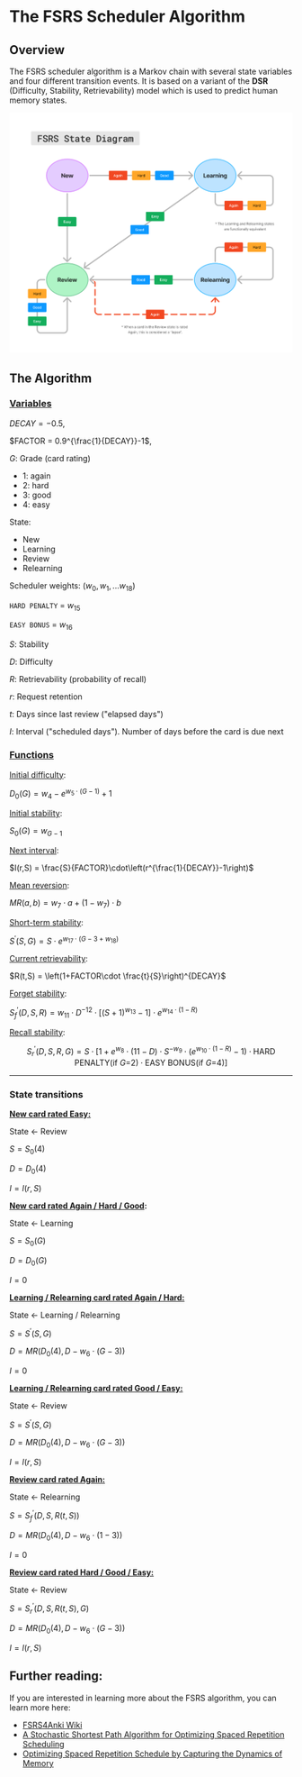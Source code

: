 # The FSRS Scheduler Algorithm

## Overview

The FSRS scheduler algorithm is a Markov chain with several state variables and four different transition events. It is based on a variant of the **DSR** (Difficulty, Stability, Retrievability) model which is used to predict human memory states.

![The FSRS Scheduler Algorithm State Diagram](fsrs-diagram.png)

## The Algorithm

### <ins>Variables</ins>

$DECAY=-0.5,$

$FACTOR = 0.9^{\frac{1}{DECAY}}-1$,

$G$: Grade (card rating)
- $1$: again
- $2$: hard
- $3$: good
- $4$: easy

State:
- New
- Learning
- Review
- Relearning

Scheduler weights: $(w_0, w_1,... w_{18})$

`HARD PENALTY` = $w_{15}$

`EASY BONUS` = $w_{16}$

$S$: Stability

$D$: Difficulty

$R$: Retrievability (probability of recall)

$r$: Request retention

$t$: Days since last review ("elapsed days")

$I$: Interval ("scheduled days"). Number of days before the card is due next


### <ins>Functions</ins>

<ins>Initial difficulty</ins>: 

$D_0(G) = w_4-e^{w_5\cdot(G-1)}+1$

<ins>Initial stability</ins>: 

$S_0(G) = w_{G-1}$

<ins>Next interval</ins>: 

$I(r,S) = \frac{S}{FACTOR}\cdot\left(r^{\frac{1}{DECAY}}-1\right)$

<ins>Mean reversion</ins>: 

$MR(a,b) = w_7\cdot a + (1-w_7)\cdot b$

<ins>Short-term stability</ins>: 

$S^\prime(S,G) = S\cdot e^{w_{17}\cdot (G-3+w_{18})}$

<ins>Current retrievability</ins>: 

$R(t,S) = \left(1+FACTOR\cdot \frac{t}{S}\right)^{DECAY}$

<ins>Forget stability</ins>: 

$S^\prime_f(D,S,R) = w_{11} \cdot D^{-12}\cdot \Big[(S+1)^{w_{13}} -1 \Big]\cdot e^{w_{14}\cdot (1-R)}$

<ins>Recall stability</ins>: 

$$S^\prime_r(D,S,R,G) = S\cdot \left[1+e^{w_{8}}\cdot (11-D)\cdot S^{-w_9}\cdot (e^{w_{10}\cdot (1-R)}-1)\cdot \textrm{HARD PENALTY(if $G$=2)}\cdot \textrm{EASY BONUS(if $G$=4)} \right]$$

---
### State transitions

**<ins>New card rated Easy:</ins>**

State <- Review

$S=S_0(4)$

$D=D_0(4)$

$I = I(r,S)$

**<ins>New card rated Again / Hard / Good</ins>:**

State <- Learning

$S = S_0(G)$

$D = D_0(G)$

$I = 0$

**<ins>Learning / Relearning card rated Again / Hard:</ins>**

State <- Learning / Relearning

$S = S^\prime(S,G)$

$D = MR\Big(D_0(4), D-w_6\cdot (G-3)\Big)$

$I=0$

**<ins>Learning / Relearning card rated Good / Easy:</ins>**

State <- Review

$S = S^\prime(S,G)$

$D = MR\Big(D_0(4), D-w_6\cdot (G-3)\Big)$

$I = I(r,S)$

**<ins>Review card rated Again:</ins>**

State <- Relearning

$S = S^\prime_f\big(D,S,R(t,S)\big)$

$D = MR\Big(D_0(4), D-w_6\cdot (1-3)\Big)$

$I=0$

**<ins>Review card rated Hard / Good / Easy:</ins>**

State <- Review

$S = S^\prime_r\big(D,S,R(t,S),G\big)$

$D = MR\Big(D_0(4), D-w_6\cdot (G-3)\Big)$

$I = I(r,S)$

## Further reading:

If you are interested in learning more about the FSRS algorithm, you can learn more here:

- [FSRS4Anki Wiki](https://github.com/open-spaced-repetition/fsrs4anki/wiki)
- [A Stochastic Shortest Path Algorithm for Optimizing Spaced Repetition Scheduling](https://dl.acm.org/doi/10.1145/3534678.3539081?cid=99660547150)
- [Optimizing Spaced Repetition Schedule by Capturing the Dynamics of Memory](https://ieeexplore.ieee.org/document/10059206)